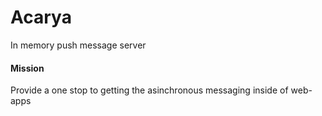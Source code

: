 # Acarya
In memory push message server

#### Mission
Provide a one stop to getting the asinchronous messaging inside of web-apps

